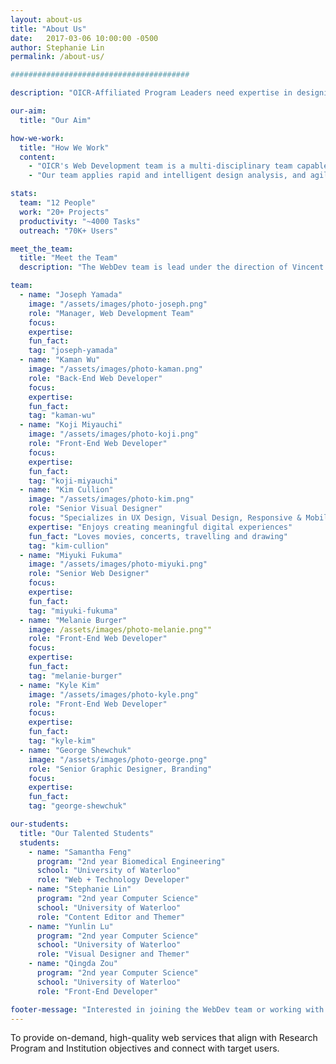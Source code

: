 ```yaml
---
layout: about-us
title: "About Us"
date:   2017-03-06 10:00:00 -0500
author: Stephanie Lin
permalink: /about-us/

########################################

description: "OICR-Affiliated Program Leaders need expertise in designing and developing websites that enable OICR's research to be recognized globally and meet the strategic objectives of the Research Program and the Research Institutions."

our-aim:
  title: "Our Aim"

how-we-work:
  title: "How We Work"
  content:
    - "OICR's Web Development team is a multi-disciplinary team capable of designing and building website and web applications for researchers and their projects. The 10 member team is composed of creative and technical members, working on 20+ projects servicing both OICR's research and corporate programs. Through its website products, OICR presents leading-edge cancer research online and to engage a global community of researchers for collaboration."
    - "Our team applies rapid and intelligent design analysis, and agile project implementation thereby enabling programs to focus on the high-value benefits for their users.  And this team has software engineering experience with products that meet enterprise risk (strategic, operational/internal, regulatory compliance, financial) for both big and small projects."

stats:
  team: "12 People"
  work: "20+ Projects"
  productivity: "~4000 Tasks"
  outreach: "70K+ Users"

meet_the_team:
  title: "Meet the Team"
  description: "The WebDev team is lead under the direction of Vincent Ferretti and Joseph Yamada, the WebDev team includes FTEs, contractors and students who continue to innovate, stay creative and develop with a platform of technologies that scale to enable high performance."

team:
  - name: "Joseph Yamada"
    image: "/assets/images/photo-joseph.png"
    role: "Manager, Web Development Team"
    focus:
    expertise:
    fun_fact:
    tag: "joseph-yamada"
  - name: "Kaman Wu"
    image: "/assets/images/photo-kaman.png"
    role: "Back-End Web Developer"
    focus:
    expertise:
    fun_fact:
    tag: "kaman-wu"
  - name: "Koji Miyauchi"
    image: "/assets/images/photo-koji.png"
    role: "Front-End Web Developer"
    focus:
    expertise:
    fun_fact:
    tag: "koji-miyauchi"
  - name: "Kim Cullion"
    image: "/assets/images/photo-kim.png"
    role: "Senior Visual Designer"
    focus: "Specializes in UX Design, Visual Design, Responsive & Mobile Design"
    expertise: "Enjoys creating meaningful digital experiences"
    fun_fact: "Loves movies, concerts, travelling and drawing"
    tag: "kim-cullion"
  - name: "Miyuki Fukuma"
    image: "/assets/images/photo-miyuki.png"
    role: "Senior Web Designer"
    focus:
    expertise:
    fun_fact:
    tag: "miyuki-fukuma"
  - name: "Melanie Burger"
    image: /assets/images/photo-melanie.png""
    role: "Front-End Web Developer"
    focus:
    expertise:
    fun_fact:
    tag: "melanie-burger"
  - name: "Kyle Kim"
    image: "/assets/images/photo-kyle.png"
    role: "Front-End Web Developer"
    focus:
    expertise:
    fun_fact:
    tag: "kyle-kim"
  - name: "George Shewchuk"
    image: "/assets/images/photo-george.png"
    role: "Senior Graphic Designer, Branding"
    focus:
    expertise:
    fun_fact:
    tag: "george-shewchuk"

our-students:
  title: "Our Talented Students"
  students:
    - name: "Samantha Feng"
      program: "2nd year Biomedical Engineering"
      school: "University of Waterloo"
      role: "Web + Technology Developer"
    - name: "Stephanie Lin"
      program: "2nd year Computer Science"
      school: "University of Waterloo"
      role: "Content Editor and Themer"
    - name: "Yunlin Lu"
      program: "2nd year Computer Science"
      school: "University of Waterloo"
      role: "Visual Designer and Themer"
    - name: "Qingda Zou"
      program: "2nd year Computer Science"
      school: "University of Waterloo"
      role: "Front-End Developer"

footer-message: "Interested in joining the WebDev team or working with us? "
---
```


To provide on-demand, high-quality web services that <span class="align">align</span> with Research Program and Institution objectives and <span class="connect">connect</span> with target users.
